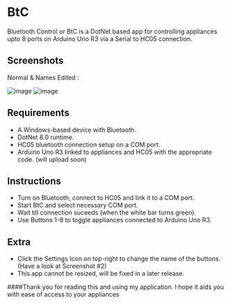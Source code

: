 # BtC

Bluetooth Control or BtC is a DotNet based app for controlling appliances upto 8 ports on Arduino Uno R3 via a Serial to HC05 connection.

## Screenshots
Normal & Names Edited :

![image](https://github.com/ace-1511/BtC/assets/83059735/d6f0ecbe-fa7f-4f50-89e1-4e9029f92c6c)    ![image](https://github.com/ace-1511/BtC/assets/83059735/c441e85d-76d9-47c0-b6d6-5efebd732928)

## Requirements
 - A Windows-based device with Bluetooth.
 - DotNet 8.0 runtime.
 - HC05 bluetooth connection setup on a COM port.
 - Arduino Uno R3 linked to appliances and HC05 with the appropriate code. (will upload soon)

## Instructions
 - Turn on Bluetooth, connect to HC05 and link it to a COM port.
 - Start BtC and select necessary COM port.
 - Wait till connection suceeds (when the white bar turns green).
 - Use Buttons 1-8 to toggle appliances connected to Arduino Uno R3.

## Extra
 - Click the Settings Icon on top-right to change the name of the buttons. (Have a look at Screenshot #2)
 - This app cannot be resized, will be fixed in a later release.




####Thank you for reading this and using my application. I hope it aids you with ease of access to your appliances
